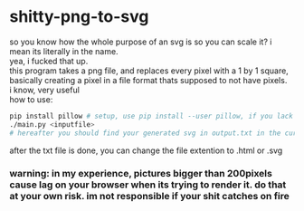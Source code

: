 # shitty-png-to-svg
so you know how the whole purpose of an svg is so you can scale it? i mean its literally in the name.  
yea, i fucked that up.  
this program takes a png file, and replaces every pixel with a 1 by 1 square, basically creating a pixel in a file format thats supposed to not have pixels.  
i know, very useful  
how to use:  

```bash
pip install pillow # setup, use pip install --user pillow, if you lack root permissions
./main.py <inputfile>
# hereafter you should find your generated svg in output.txt in the current directory
```

after the txt file is done, you can change the file extention to .html or .svg
### warning: in my experience, pictures bigger than 200pixels cause lag on your browser when its trying to render it. do that at your own risk. im not responsible if your shit catches on fire
